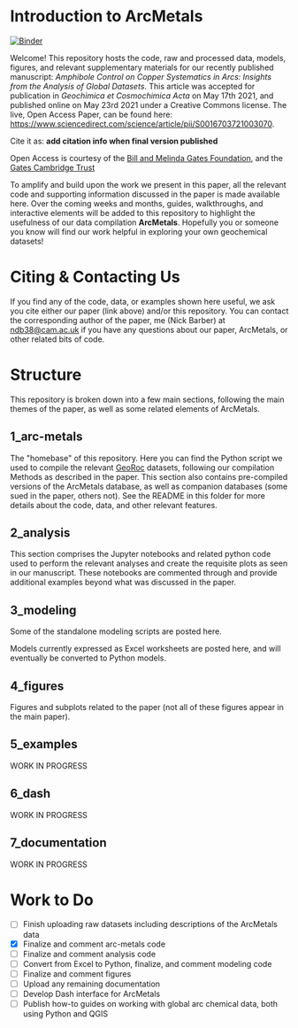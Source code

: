 #  Introduction to ArcMetals

[![Binder](https://mybinder.org/badge_logo.svg)](https://mybinder.org/v2/gh/ndb38/arc-metals/master)

Welcome! This repository hosts the code, raw and processed data, models, figures, and relevant supplementary materials for our recently published manuscript: _Amphibole Control on Copper Systematics in Arcs: Insights from the Analysis of Global Datasets_. This article was accepted for publication in _Geochimica et Cosmochimica Acta_ on May 17th 2021, and published online on May 23rd 2021 under a Creative Commons license. The live, Open Access Paper, can be found here:  https://www.sciencedirect.com/science/article/pii/S0016703721003070. 

Cite it as: **add citation info when final version published**

Open Access is courtesy of the [Bill and Melinda Gates Foundation](https://www.gatesfoundation.org/about/policies-and-resources/open-access-policy), and the [Gates Cambridge Trust](https://www.gatescambridge.org)

To amplify and build upon the work we present in this paper, all the relevant code and supporting information discussed in the paper is made available here. Over the coming weeks and months, guides, walkthroughs, and interactive elements will be added to this repository to highlight the usefulness of our data compilation **ArcMetals**. Hopefully you or someone you know will find our work helpful in exploring your own geochemical datasets!

# Citing & Contacting Us

If you find any of the code, data, or examples shown here useful, we ask you cite either our paper (link above) and/or this repository. You can contact the corresponding author of the paper, me (Nick Barber) at ndb38@cam.ac.uk if you have any questions about our paper, ArcMetals, or other related bits of code. 

# Structure

This repository is broken down into a few main sections, following the main themes of the paper, as well as some related elements of ArcMetals.

## 1_arc-metals

The "homebase" of this repository. Here you can find the Python script we used to compile the relevant [GeoRoc](http://georoc.mpch-mainz.gwdg.de/georoc/) datasets, following our compilation Methods as described in the paper. This section also contains pre-compiled versions of the ArcMetals database, as well as companion databases (some sued in the paper, others not). See the README in this folder for more details about the code, data, and other relevant features. 

## 2_analysis

This section comprises the Jupyter notebooks and related python code used to perform the relevant analyses and create the requisite plots as seen in our manuscript. These notebooks are commented through and provide additional examples beyond what was discussed in the paper. 

## 3_modeling

Some of the standalone modeling scripts are posted here. 

Models currently expressed as Excel worksheets are posted here, and will eventually be converted to Python models. 

## 4_figures

Figures and subplots related to the paper (not all of these figures appear in the main paper).

## 5_examples

WORK IN PROGRESS

## 6_dash

WORK IN PROGRESS

## 7_documentation

WORK IN PROGRESS

# Work to Do
- [ ] Finish uploading raw datasets including descriptions of the ArcMetals data
- [X] Finalize and comment arc-metals code
- [ ] Finalize and comment analysis code
- [ ] Convert from Excel to Python, finalize, and comment modeling code
- [ ] Finalize and comment figures
- [ ] Upload any remaining documentation
- [ ] Develop Dash interface for ArcMetals
- [ ] Publish how-to guides on working with global arc chemical data, both using Python and QGIS
